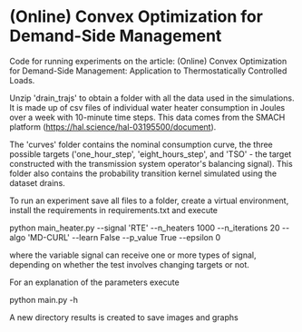 # (Online) Convex Optimization for Demand-Side Management

Code for running experiments on the article: (Online) Convex Optimization for Demand-Side Management: Application to Thermostatically Controlled Loads.

Unzip 'drain_trajs' to obtain a folder with all the data used in the simulations. It is made up of csv files of individual water heater consumption in Joules over a week with 10-minute time steps. This data comes from the SMACH platform (https://hal.science/hal-03195500/document).

The 'curves' folder contains the nominal consumption curve, the three possible targets ('one_hour_step', 'eight_hours_step', and 'TSO' - the target constructed with the transmission system operator's balancing signal).  This folder also contains the probability transition kernel simulated using the dataset drains.

To run an experiment save all files to a folder, create a virtual environment, install the requirements in requirements.txt and execute

python main_heater.py --signal 'RTE' --n_heaters 1000 --n_iterations 20 --algo 'MD-CURL' --learn False --p_value True --epsilon 0

where the variable signal can receive one or more types of signal, depending on whether the test involves changing targets or not.

For an explanation of the parameters execute

python main.py -h

A new directory results is created to save images and graphs
